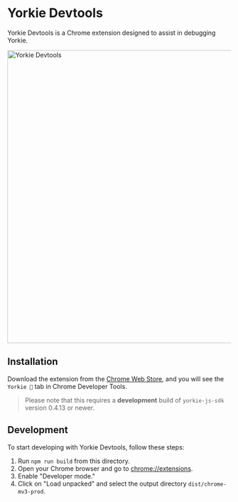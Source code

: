 # Yorkie Devtools

Yorkie Devtools is a Chrome extension designed to assist in debugging Yorkie.

<img src="https://github.com/yorkie-team/yorkie-js-sdk/assets/81357083/a6a4888c-8ebd-426d-8fb6-c61ff6712b93" width="660" alt="Yorkie Devtools" />

## Installation

Download the extension from the [Chrome Web Store](https://chromewebstore.google.com/detail/yorkie-devtools/djhcelgbkggnbipeccnnbafbnljoikkc), and you will see the `Yorkie 🐾` tab in Chrome Developer Tools.

> Please note that this requires a **development** build of `yorkie-js-sdk` version 0.4.13 or newer.

## Development

To start developing with Yorkie Devtools, follow these steps:

1. Run `npm run build` from this directory.
2. Open your Chrome browser and go to [chrome://extensions](chrome://extensions).
3. Enable "Developer mode."
4. Click on "Load unpacked" and select the output directory `dist/chrome-mv3-prod`.
